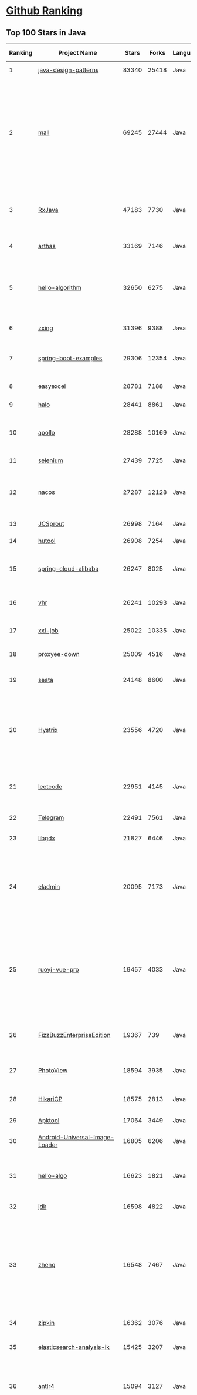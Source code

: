 [Github Ranking](../README.md)
==========

## Top 100 Stars in Java

| Ranking | Project Name | Stars | Forks | Language | Open Issues | Description | Last Commit |
| ------- | ------------ | ----- | ----- | -------- | ----------- | ----------- | ----------- |
| 1 | [java-design-patterns](https://github.com/iluwatar/java-design-patterns) | 83340 | 25418 | Java | 187 | Design patterns implemented in Java | 2023-08-22T13:31:14Z |
| 2 | [mall](https://github.com/macrozheng/mall) | 69245 | 27444 | Java | 25 | mall项目是一套电商系统，包括前台商城系统及后台管理系统，基于SpringBoot+MyBatis实现，采用Docker容器化部署。 前台商城系统包含首页门户、商品推荐、商品搜索、商品展示、购物车、订单流程、会员中心、客户服务、帮助中心等模块。 后台管理系统包含商品管理、订单管理、会员管理、促销管理、运营管理、内容管理、统计报表、财务管理、权限管理、设置等模块。 | 2023-08-21T01:51:47Z |
| 3 | [RxJava](https://github.com/ReactiveX/RxJava) | 47183 | 7730 | Java | 16 | RxJava – Reactive Extensions for the JVM – a library for composing asynchronous and event-based programs using observable sequences for the Java VM. | 2023-08-21T15:12:05Z |
| 4 | [arthas](https://github.com/alibaba/arthas) | 33169 | 7146 | Java | 238 | Alibaba Java Diagnostic Tool Arthas/Alibaba Java诊断利器Arthas | 2023-08-23T02:16:29Z |
| 5 | [hello-algorithm](https://github.com/geekxh/hello-algorithm) | 32650 | 6275 | Java | 7 | 🌍 针对小白的算法训练 \| 包括四部分：①.大厂面经 ②.力扣图解  ③.千本开源电子书 ④.百张技术思维导图（项目花了上百小时，希望可以点 star 支持，🌹感谢~）推荐免费ChatGPT使用网站 | 2023-06-13T04:13:17Z |
| 6 | [zxing](https://github.com/zxing/zxing) | 31396 | 9388 | Java | 3 | ZXing ("Zebra Crossing") barcode scanning library for Java, Android | 2023-08-17T20:28:37Z |
| 7 | [spring-boot-examples](https://github.com/ityouknow/spring-boot-examples) | 29306 | 12354 | Java | 5 | about learning Spring Boot via examples. Spring Boot 教程、技术栈示例代码，快速简单上手教程。  | 2023-07-18T20:52:05Z |
| 8 | [easyexcel](https://github.com/alibaba/easyexcel) | 28781 | 7188 | Java | 251 | 快速、简洁、解决大文件内存溢出的java处理Excel工具 | 2023-08-09T02:51:55Z |
| 9 | [halo](https://github.com/halo-dev/halo) | 28441 | 8861 | Java | 299 | 强大易用的开源建站工具。 | 2023-08-23T02:19:08Z |
| 10 | [apollo](https://github.com/apolloconfig/apollo) | 28288 | 10169 | Java | 142 | Apollo is a reliable configuration management system suitable for microservice configuration management scenarios. | 2023-08-18T13:36:40Z |
| 11 | [selenium](https://github.com/SeleniumHQ/selenium) | 27439 | 7725 | Java | 179 | A browser automation framework and ecosystem. | 2023-08-23T02:00:13Z |
| 12 | [nacos](https://github.com/alibaba/nacos) | 27287 | 12128 | Java | 239 | an easy-to-use dynamic service discovery, configuration and service management platform for building cloud native applications. | 2023-08-22T06:20:23Z |
| 13 | [JCSprout](https://github.com/crossoverJie/JCSprout) | 26998 | 7164 | Java | 30 | 👨‍🎓 Java Core Sprout : basic, concurrent, algorithm  | 2022-10-24T12:27:21Z |
| 14 | [hutool](https://github.com/dromara/hutool) | 26908 | 7254 | Java | 3 | 🍬A set of tools that keep Java sweet. | 2023-08-21T16:38:02Z |
| 15 | [spring-cloud-alibaba](https://github.com/alibaba/spring-cloud-alibaba) | 26247 | 8025 | Java | 394 | Spring Cloud Alibaba provides a one-stop solution for application development for the distributed solutions of Alibaba middleware. | 2023-08-21T03:02:18Z |
| 16 | [vhr](https://github.com/lenve/vhr) | 26241 | 10293 | Java | 155 | 微人事是一个前后端分离的人力资源管理系统，项目采用SpringBoot+Vue开发。 | 2023-07-15T13:21:32Z |
| 17 | [xxl-job](https://github.com/xuxueli/xxl-job) | 25022 | 10335 | Java | 1077 | A distributed task scheduling framework.（分布式任务调度平台XXL-JOB） | 2023-08-18T10:58:56Z |
| 18 | [proxyee-down](https://github.com/proxyee-down-org/proxyee-down) | 25009 | 4516 | Java | 0 | http下载工具，基于http代理，支持多连接分块下载 | 2022-10-26T09:46:16Z |
| 19 | [seata](https://github.com/seata/seata) | 24148 | 8600 | Java | 680 | :fire: Seata is an easy-to-use, high-performance, open source distributed transaction solution. | 2023-08-23T02:25:16Z |
| 20 | [Hystrix](https://github.com/Netflix/Hystrix) | 23556 | 4720 | Java | 344 | Hystrix is a latency and fault tolerance library designed to isolate points of access to remote systems, services and 3rd party libraries, stop cascading failure and enable resilience in complex distributed systems where failure is inevitable. | 2023-08-04T12:30:44Z |
| 21 | [leetcode](https://github.com/doocs/leetcode) | 22951 | 4145 | Java | 0 | 😏 LeetCode solutions in any programming language \| 多种编程语言实现 LeetCode、《剑指 Offer（第 2 版）》、《程序员面试金典（第 6 版）》题解 | 2023-08-23T02:29:48Z |
| 22 | [Telegram](https://github.com/DrKLO/Telegram) | 22491 | 7561 | Java | 0 | Telegram for Android source | 2023-08-16T16:32:31Z |
| 23 | [libgdx](https://github.com/libgdx/libgdx) | 21827 | 6446 | Java | 218 | Desktop/Android/HTML5/iOS Java game development framework | 2023-08-22T10:02:38Z |
| 24 | [eladmin](https://github.com/elunez/eladmin) | 20095 | 7173 | Java | 0 | eladmin jpa 版本：项目基于 Spring Boot 2.6.4、 Jpa、 Spring Security、Redis、Vue的前后端分离的后台管理系统，项目采用分模块开发方式， 权限控制采用 RBAC，支持数据字典与数据权限管理，支持一键生成前后端代码，支持动态路由 | 2023-08-19T22:07:30Z |
| 25 | [ruoyi-vue-pro](https://github.com/YunaiV/ruoyi-vue-pro) | 19457 | 4033 | Java | 12 | 🔥 官方推荐 🔥 RuoYi-Vue 全新 Pro 版本，优化重构所有功能。基于 Spring Boot + MyBatis Plus + Vue & Element 实现的后台管理系统 + 微信小程序，支持 RBAC 动态权限、数据权限、SaaS 多租户、Flowable 工作流、三方登录、支付、短信、商城等功能。你的 ⭐️ Star ⭐️，是作者生发的动力！ | 2023-08-19T09:44:41Z |
| 26 | [FizzBuzzEnterpriseEdition](https://github.com/EnterpriseQualityCoding/FizzBuzzEnterpriseEdition) | 19367 | 739 | Java | 435 | FizzBuzz Enterprise Edition is a no-nonsense implementation of FizzBuzz made by serious businessmen for serious business purposes. | 2023-06-20T05:02:47Z |
| 27 | [PhotoView](https://github.com/Baseflow/PhotoView) | 18594 | 3935 | Java | 194 | Implementation of ImageView for Android that supports zooming, by various touch gestures. | 2022-03-25T09:53:49Z |
| 28 | [HikariCP](https://github.com/brettwooldridge/HikariCP) | 18575 | 2813 | Java | 430 | 光 HikariCP・A solid, high-performance, JDBC connection pool at last. | 2023-07-29T15:15:26Z |
| 29 | [Apktool](https://github.com/iBotPeaches/Apktool) | 17064 | 3449 | Java | 43 | A tool for reverse engineering Android apk files | 2023-08-21T10:50:54Z |
| 30 | [Android-Universal-Image-Loader](https://github.com/nostra13/Android-Universal-Image-Loader) | 16805 | 6206 | Java | 448 | Powerful and flexible library for loading, caching and displaying images on Android. | 2022-01-17T09:48:53Z |
| 31 | [hello-algo](https://github.com/krahets/hello-algo) | 16623 | 1821 | Java | 6 | 《Hello 算法》：动画图解、一键运行的数据结构与算法教程，支持 Java, C++, Python, Go, JS, TS, C#, Swift, Rust, Dart, Zig 等语言。 | 2023-08-23T02:02:51Z |
| 32 | [jdk](https://github.com/openjdk/jdk) | 16598 | 4822 | Java | 0 | JDK main-line development https://openjdk.org/projects/jdk | 2023-08-23T02:59:46Z |
| 33 | [zheng](https://github.com/shuzheng/zheng) | 16548 | 7467 | Java | 36 | 基于Spring+SpringMVC+Mybatis分布式敏捷开发系统架构，提供整套公共微服务服务模块：集中权限管理（单点登录）、内容管理、支付中心、用户管理（支持第三方登录）、微信平台、存储系统、配置中心、日志分析、任务和通知等，支持服务治理、监控和追踪，努力为中小型企业打造全方位J2EE企业级开发解决方案。 | 2022-12-16T09:53:00Z |
| 34 | [zipkin](https://github.com/openzipkin/zipkin) | 16362 | 3076 | Java | 201 | Zipkin is a distributed tracing system | 2023-08-14T19:25:02Z |
| 35 | [elasticsearch-analysis-ik](https://github.com/medcl/elasticsearch-analysis-ik) | 15425 | 3207 | Java | 360 | The IK Analysis plugin integrates Lucene IK analyzer into elasticsearch, support customized dictionary. | 2023-07-03T14:03:09Z |
| 36 | [antlr4](https://github.com/antlr/antlr4) | 15094 | 3127 | Java | 733 | ANTLR (ANother Tool for Language Recognition) is a powerful parser generator for reading, processing, executing, or translating structured text or binary files. | 2023-08-17T15:25:58Z |
| 37 | [JustAuth](https://github.com/justauth/JustAuth) | 15082 | 2627 | Java | 40 | 🏆Gitee 最有价值开源项目 🚀:100: 小而全而美的第三方登录开源组件。目前已支持Github、Gitee、微博、钉钉、百度、Coding、腾讯云开发者平台、OSChina、支付宝、QQ、微信、淘宝、Google、Facebook、抖音、领英、小米、微软、今日头条、Teambition、StackOverflow、Pinterest、人人、华为、企业微信、酷家乐、Gitlab、美团、饿了么、推特、飞书、京东、阿里云、喜马拉雅、Amazon、Slack和 Line 等第三方平台的授权登录。 Login, so easy! | 2023-08-06T10:17:43Z |
| 38 | [BigData-Notes](https://github.com/heibaiying/BigData-Notes) | 14293 | 4023 | Java | 19 | 大数据入门指南  :star: | 2023-08-11T02:00:55Z |
| 39 | [thingsboard](https://github.com/thingsboard/thingsboard) | 14207 | 4474 | Java | 1280 | Open-source IoT Platform - Device management, data collection, processing and visualization. | 2023-08-22T19:27:57Z |
| 40 | [mockito](https://github.com/mockito/mockito) | 14150 | 2475 | Java | 344 | Most popular Mocking framework for unit tests written in Java | 2023-08-22T20:20:35Z |
| 41 | [logstash](https://github.com/elastic/logstash) | 13595 | 3460 | Java | 1884 | Logstash - transport and process your logs, events, or other data | 2023-08-22T17:57:44Z |
| 42 | [Material-Animations](https://github.com/lgvalle/Material-Animations) | 13557 | 2525 | Java | 14 | Android Transition animations explanation with examples. | 2019-04-02T15:42:38Z |
| 43 | [Sa-Token](https://github.com/dromara/Sa-Token) | 13527 | 2347 | Java | 1 | 这可能是史上功能最全的Java权限认证框架！目前已集成——登录认证、权限认证、分布式Session会话、微服务网关鉴权、单点登录、OAuth2.0、踢人下线、Redis集成、前后台分离、记住我模式、模拟他人账号、临时身份切换、账号封禁、多账号认证体系、注解式鉴权、路由拦截式鉴权、花式token生成、自动续签、同端互斥登录、会话治理、密码加密、jwt集成、Spring集成、WebFlux集成... | 2023-08-18T07:40:26Z |
| 44 | [Android-PickerView](https://github.com/Bigkoo/Android-PickerView) | 13323 | 3437 | Java | 414 | This is a picker view for android , support linkage effect, timepicker and optionspicker.（时间选择器、省市区三级联动） | 2022-12-30T03:36:03Z |
| 45 | [source-code-hunter](https://github.com/doocs/source-code-hunter) | 13253 | 2580 | Java | 8 | 😱 从源码层面，剖析挖掘互联网行业主流技术的底层实现原理，为广大开发者 “提升技术深度” 提供便利。目前开放 Spring 全家桶，Mybatis、Netty、Dubbo 框架，及 Redis、Tomcat 中间件等 | 2023-08-11T06:25:06Z |
| 46 | [jib](https://github.com/GoogleContainerTools/jib) | 12957 | 1421 | Java | 151 | 🏗 Build container images for your Java applications. | 2023-08-23T01:12:27Z |
| 47 | [DSA-Bootcamp-Java](https://github.com/kunal-kushwaha/DSA-Bootcamp-Java) | 12906 | 8570 | Java | 92 | This repository consists of the code samples, assignments, and notes for the Java Data Structures & Algorithms + interview preparation bootcamp of WeMakeDevs. | 2023-08-22T13:16:50Z |
| 48 | [druid](https://github.com/apache/druid) | 12785 | 3565 | Java | 1216 | Apache Druid: a high performance real-time analytics database. | 2023-08-23T02:59:49Z |
| 49 | [PictureSelector](https://github.com/LuckSiege/PictureSelector) | 12659 | 2927 | Java | 372 | Picture Selector Library for Android or 图片选择器 | 2023-07-30T03:52:07Z |
| 50 | [dataease](https://github.com/dataease/dataease) | 12632 | 2402 | Java | 154 | 人人可用的开源数据可视化分析工具。 | 2023-08-22T02:17:17Z |
| 51 | [shenyu](https://github.com/apache/shenyu) | 8010 | 2813 | Java | 107 | Apache ShenYu is a Java native API Gateway for service proxy, protocol conversion and API governance. | 2023-08-23T02:58:59Z |
| 52 | [shardingsphere-elasticjob](https://github.com/apache/shardingsphere-elasticjob) | 7930 | 3285 | Java | 157 | Distributed scheduled job framework | 2023-07-24T06:11:00Z |
| 53 | [tsunami-security-scanner](https://github.com/google/tsunami-security-scanner) | 7913 | 877 | Java | 35 | Tsunami is a general purpose network security scanner with an extensible plugin system for detecting high severity vulnerabilities with high confidence. | 2023-07-27T21:32:46Z |
| 54 | [HomeMirror](https://github.com/HannahMitt/HomeMirror) | 7887 | 688 | Java | 32 | Android application powering the mirror in my house | 2023-05-28T16:33:49Z |
| 55 | [Paper](https://github.com/PaperMC/Paper) | 7840 | 1965 | Java | 253 | The most widely used, high performance Minecraft server that aims to fix gameplay and mechanics inconsistencies | 2023-08-23T03:01:17Z |
| 56 | [checkstyle](https://github.com/checkstyle/checkstyle) | 7811 | 8591 | Java | 775 | Checkstyle is a development tool to help programmers write Java code that adheres to a coding standard. By default it supports the Google Java Style Guide and Sun Code Conventions, but is highly configurable. It can be invoked with an ANT task and a command line program. | 2023-08-23T01:43:30Z |
| 57 | [RxLifecycle](https://github.com/trello/RxLifecycle) | 7722 | 652 | Java | 3 | Lifecycle handling APIs for Android apps using RxJava | 2023-03-23T15:41:20Z |
| 58 | [RxJava-Android-Samples](https://github.com/kaushikgopal/RxJava-Android-Samples) | 7558 | 1409 | Java | 5 | Learning RxJava for Android by example | 2023-08-08T02:18:57Z |
| 59 | [AndroidAsync](https://github.com/koush/AndroidAsync) | 7430 | 1572 | Java | 336 | Asynchronous socket, http(s) (client+server) and websocket library for android. Based on nio, not threads. | 2022-11-23T15:20:07Z |
| 60 | [im-server](https://github.com/wildfirechat/im-server) | 7345 | 1701 | Java | 2 | 即时通讯(IM)系统 | 2023-08-07T02:06:03Z |
| 61 | [dagger](https://github.com/square/dagger) | 7311 | 3115 | Java | 59 | A fast dependency injector for Android and Java. | 2021-08-26T11:07:52Z |
| 62 | [jmeter](https://github.com/apache/jmeter) | 7281 | 1939 | Java | 690 | Apache JMeter open-source load testing tool for analyzing and measuring the performance of a variety of services | 2023-08-22T16:03:25Z |
| 63 | [Android-Bootstrap](https://github.com/Bearded-Hen/Android-Bootstrap) | 7275 | 1458 | Java | 29 | Bootstrap style widgets for Android, with Glyph Icons | 2021-09-02T06:14:15Z |
| 64 | [testcontainers-java](https://github.com/testcontainers/testcontainers-java) | 7272 | 1492 | Java | 373 | Testcontainers is a Java library that supports JUnit tests, providing lightweight, throwaway instances of common databases, Selenium web browsers, or anything else that can run in a Docker container. | 2023-08-21T20:01:44Z |
| 65 | [agera](https://github.com/google/agera) | 7236 | 660 | Java | 4 | Reactive Programming for Android | 2022-01-13T14:58:57Z |
| 66 | [UltimateRecyclerView](https://github.com/cymcsg/UltimateRecyclerView) | 7230 | 1455 | Java | 183 | A RecyclerView(advanced and flexible version of ListView in Android) with refreshing,loading more,animation and many other features. | 2020-07-21T09:50:37Z |
| 67 | [SpringCloud-Learning](https://github.com/dyc87112/SpringCloud-Learning) | 7227 | 2915 | Java | 15 | Spring Cloud基础教程，持续连载更新中 | 2023-02-22T07:00:15Z |
| 68 | [WeChatLuckyMoney](https://github.com/geeeeeeeeek/WeChatLuckyMoney) | 7167 | 2270 | Java | 0 | :money_with_wings: WeChat's lucky money helper (微信抢红包插件) by Zhongyi Tong. An Android app that helps you snatch red packets in WeChat groups.  | 2019-01-25T02:02:51Z |
| 69 | [FrameworkBenchmarks](https://github.com/TechEmpower/FrameworkBenchmarks) | 7066 | 1885 | Java | 111 | Source for the TechEmpower Framework Benchmarks project | 2023-08-22T08:00:42Z |
| 70 | [VBlog](https://github.com/lenve/VBlog) | 6969 | 2932 | Java | 51 | V部落，Vue+SpringBoot实现的多用户博客管理平台! | 2023-05-28T15:31:22Z |
| 71 | [flowable-engine](https://github.com/flowable/flowable-engine) | 6695 | 2419 | Java | 294 | A compact and highly efficient workflow and Business Process Management (BPM) platform for developers, system admins and business users. | 2023-08-18T14:13:51Z |
| 72 | [AndroidAutoLayout](https://github.com/hongyangAndroid/AndroidAutoLayout) | 6681 | 1924 | Java | 0 | [停止维护]Android屏幕适配方案，直接填写设计图上的像素尺寸即可完成适配，最大限度解决适配问题。 | 2018-11-26T13:24:38Z |
| 73 | [AndroidPerformanceMonitor](https://github.com/markzhai/AndroidPerformanceMonitor) | 6572 | 1027 | Java | 51 | A transparent ui-block detection library for Android. (known as BlockCanary) | 2023-07-15T06:37:52Z |
| 74 | [RoundedImageView](https://github.com/vinc3m1/RoundedImageView) | 6409 | 1264 | Java | 0 | A fast ImageView that supports rounded corners, ovals, and circles. | 2023-01-27T18:56:33Z |
| 75 | [netty-socketio](https://github.com/mrniko/netty-socketio) | 6377 | 1625 | Java | 359 | Socket.IO server implemented on Java. Realtime java framework | 2023-08-02T11:24:07Z |
| 76 | [seatunnel](https://github.com/apache/seatunnel) | 6294 | 1274 | Java | 437 | SeaTunnel is a next-generation super high-performance, distributed, massive data integration tool. | 2023-08-23T01:40:49Z |
| 77 | [JFoenix](https://github.com/sshahine/JFoenix) | 6162 | 1060 | Java | 119 | JavaFX Material Design Library | 2023-06-28T17:20:35Z |
| 78 | [async-http-client](https://github.com/AsyncHttpClient/async-http-client) | 6143 | 1611 | Java | 84 | Asynchronous Http and WebSocket Client library for Java  | 2023-08-19T10:53:27Z |
| 79 | [SwipeBackLayout](https://github.com/ikew0ng/SwipeBackLayout) | 6130 | 1430 | Java | 107 | An Android library that help you to build app with swipe back gesture. | 2019-09-18T06:44:18Z |
| 80 | [richeditor-android](https://github.com/wasabeef/richeditor-android) | 6075 | 1197 | Java | 212 | RichEditor for Android is a beautiful Rich Text WYSIWYG Editor for Android. | 2023-05-27T18:30:35Z |
| 81 | [NumberProgressBar](https://github.com/daimajia/NumberProgressBar) | 6045 | 1421 | Java | 22 | A beautiful, slim Android ProgressBar. | 2020-09-27T09:09:15Z |
| 82 | [xManager](https://github.com/Team-xManager/xManager) | 6014 | 221 | Java | 16 | Ad-Free, New Features & Freedom | 2023-08-18T18:04:08Z |
| 83 | [config](https://github.com/lightbend/config) | 5969 | 974 | Java | 225 | configuration library for JVM languages using HOCON files | 2023-08-09T13:06:54Z |
| 84 | [j2objc](https://github.com/google/j2objc) | 5951 | 966 | Java | 62 | A Java to iOS Objective-C translation tool and runtime. | 2023-08-15T07:04:43Z |
| 85 | [from-java-to-kotlin](https://github.com/amitshekhariitbhu/from-java-to-kotlin) | 5943 | 816 | Java | 5 | From Java To Kotlin - Your Cheat Sheet For Java To Kotlin | 2023-03-15T17:13:04Z |
| 86 | [graphql-java](https://github.com/graphql-java/graphql-java) | 5901 | 1100 | Java | 58 | GraphQL Java implementation | 2023-08-23T00:26:56Z |
| 87 | [springfox](https://github.com/springfox/springfox) | 5843 | 1543 | Java | 241 | Automated JSON API documentation for API's built with Spring | 2023-07-31T17:28:02Z |
| 88 | [micronaut-core](https://github.com/micronaut-projects/micronaut-core) | 5797 | 994 | Java | 546 | Micronaut Application Framework | 2023-08-22T21:13:05Z |
| 89 | [byte-buddy](https://github.com/raphw/byte-buddy) | 5698 | 713 | Java | 68 | Runtime code generation for the Java virtual machine. | 2023-08-22T11:49:40Z |
| 90 | [FastHub](https://github.com/k0shk0sh/FastHub) | 5680 | 1026 | Java | 334 | FastHub the ultimate GitHub client for Android. | 2022-09-12T13:15:21Z |
| 91 | [circular-progress-button](https://github.com/dmytrodanylyk/circular-progress-button) | 5676 | 1199 | Java | 0 | Android Circular Progress Button | 2023-08-23T02:09:22Z |
| 92 | [tcc-transaction](https://github.com/changmingxie/tcc-transaction) | 5658 | 2804 | Java | 6 | tcc-transaction是TCC型事务java实现 | 2023-08-16T08:44:45Z |
| 93 | [aurora-imui](https://github.com/jpush/aurora-imui) | 5656 | 1005 | Java | 118 | General IM UI components. Android/iOS/RectNative ready.  通用 IM 聊天 UI 组件，已经同时支持 Android/iOS/RN。 | 2022-12-30T04:04:35Z |
| 94 | [Fast-Android-Networking](https://github.com/amitshekhariitbhu/Fast-Android-Networking) | 5588 | 977 | Java | 232 | 🚀 A Complete Fast Android Networking Library that also supports HTTP/2 🚀 | 2023-03-08T09:00:31Z |
| 95 | [SwipeRecyclerView](https://github.com/yanzhenjie/SwipeRecyclerView) | 5500 | 1093 | Java | 107 | :melon: RecyclerView侧滑菜单，Item拖拽，滑动删除Item，自动加载更多，HeaderView，FooterView，Item分组黏贴。 | 2022-10-21T02:44:29Z |
| 96 | [mosby](https://github.com/sockeqwe/mosby) | 5488 | 851 | Java | 24 | A Model-View-Presenter / Model-View-Intent library for modern Android apps | 2022-03-09T15:17:41Z |
| 97 | [zxing-android-embedded](https://github.com/journeyapps/zxing-android-embedded) | 5482 | 1255 | Java | 95 | Barcode scanner library for Android, based on the ZXing decoder | 2023-07-28T01:55:06Z |
| 98 | [Blurry](https://github.com/wasabeef/Blurry) | 5435 | 605 | Java | 82 | Blurry is an easy blur library for Android | 2023-04-27T15:54:45Z |
| 99 | [SystemBarTint](https://github.com/jgilfelt/SystemBarTint) | 5374 | 1462 | Java | 0 | [DEPRECATED] Apply background tinting to the Android system UI when using KitKat translucent modes | 2015-09-05T09:30:48Z |
| 100 | [java-jwt](https://github.com/auth0/java-jwt) | 5372 | 913 | Java | 3 | Java implementation of JSON Web Token (JWT) | 2023-08-18T04:16:05Z |


